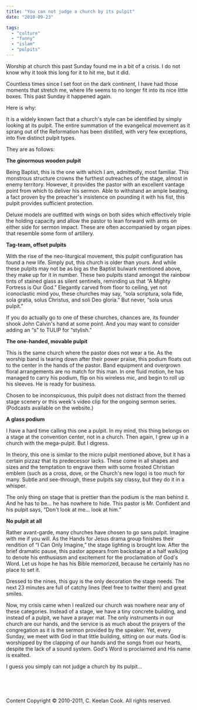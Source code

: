 ```yaml
---
title: "You can not judge a church by its pulpit"
date: "2010-09-23"

tags: 
  - "culture"
  - "funny"
  - "islam"
  - "pulpits"
---
```


Worship at church this past Sunday found me in a bit of a crisis. I do not know why it took this long for it to hit me, but it did.

Countless times since I set foot on the dark continent, I have had those moments that stretch me, where life seems to no longer fit into its nice little boxes. This past Sunday it happened again. 

Here is why:

It is a widely known fact that a church's style can be identified by simply looking at its pulpit. The entire summation of the evangelical movement as it sprang out of the Reformation has been distilled, with very few exceptions, into five distinct pulpit types.

They are as follows:

**The ginormous wooden pulpit**

Being Baptist, this is the one with which I am, admittedly, most familiar. This monstrous structure crowns the furthest outreaches of the stage, almost in enemy territory. However, it provides the pastor with an excellent vantage point from which to deliver his sermon. Able to withstand an ample beating, a fact proven by the preacher's insistence on pounding it with his fist, this pulpit provides sufficient protection. 

Deluxe models are outfitted with wings on both sides which effectively triple the holding capacity and allow the pastor to lean forward with arms on either side for sermon impact. These are often accompanied by organ pipes that resemble some form of artillery.

**Tag-team, offset pulpits**

With the rise of the neo-liturgical movement, this pulpit configuration has found a new life. Simply put, this church is older than yours. And while these pulpits may not be as big as the Baptist bulwark mentioned above, they make up for it in number. These two pulpits stand amongst the rainbow tints of stained glass as silent sentinels, reminding us that “A Mighty Fortress is Our God.” Elegantly carved from floor to ceiling, yet not iconoclastic mind you, these churches may say, “sola scriptura, sola fide, sola gratia, solus Christus, and soli Deo gloria.” But never, “sola unus pulpit.” 

If you do actually go to one of these churches, chances are, its founder shook John Calvin's hand at some point. And you may want to consider adding an “s” to TULIP for “stylish.”

**The one-handed, movable pulpit**

This is the same church where the pastor does not wear a tie. As the worship band is tearing down after their power praise, this podium floats out to the center in the hands of the pastor. Band equipment and overgrown floral arrangements are no match for this man. In one fluid motion, he has managed to carry his podium, flip on his wireless mic, and begin to roll up his sleeves. He is ready for business. 

Chosen to be inconspicuous, this pulpit does not distract from the themed stage scenery or this week's video clip for the ongoing sermon series. (Podcasts available on the website.)

**A glass podium**

I have a hard time calling this one a pulpit. In my mind, this thing belongs on a stage at the convention center, not in a church. Then again, I grew up in a church with the mega-pulpit. But I digress. 

In theory, this one is similar to the micro pulpit mentioned above, but it has a certain pizzaz that its predecessor lacks. These come in all shapes and sizes and the temptation to engrave them with some frosted Christian emblem (such as a cross, dove, or the Church's new logo) is too much for many. Subtle and see-through, these pulpits say classy, but they do it in a whisper.

The only thing on stage that is prettier than the podium is the man behind it. And he has to be... he has nowhere to hide. This pastor is Mr. Confident and his pulpit says, “Don't look at me... look at him.”

**No pulpit at all**

Rather avant-garde, many churches have chosen to go sans pulpit. Imagine with me if you will. As the Hands for Jesus drama group finishes their rendition of “I Can Only Imagine,” the stage lighting is brought low. After the brief dramatic pause, this pastor appears from backstage at a half walk/jog to denote his enthusiasm and excitement for the proclamation of God's Word. Let us hope he has his Bible memorized, because he certainly has no place to set it. 

Dressed to the nines, this guy is the only decoration the stage needs. The next 23 minutes are full of catchy lines (feel free to twitter them) and great smiles.

Now, my crisis came when I realized our church was nowhere near any of these categories. Instead of a stage, we have a tiny concrete building, and instead of a pulpit, we have a prayer mat. The only instruments in our church are our hands, and the service is as much about the prayers of the congregation as it is the sermon provided by the speaker. Yet, every Sunday, we meet with God in that little building, sitting on our mats. God is worshipped by the clapping of our hands and the songs from our hearts, despite the lack of a sound system. God's Word is proclaimed and His name is exalted.

I guess you simply can not judge a church by its pulpit...

 

 

Content Copyright © 2010-2011, C. Keelan Cook. All rights reserved.
